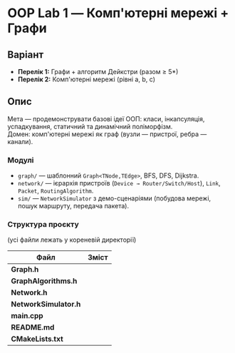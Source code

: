 # OOP Lab 1 — Комп'ютерні мережі + Графи

## Варіант
- **Перелік 1:** Графи + алгоритм Дейкстри (разом ≥ 5*)
- **Перелік 2:** Комп'ютерні мережі (рівні a, b, c)

## Опис
Мета — продемонструвати базові ідеї ООП: класи, інкапсуляція, успадкування, статичний та динамічний поліморфізм.  
Домен: комп'ютерні мережі як граф (вузли — пристрої, ребра — канали).

### Модулі
- `graph/` — шаблонний `Graph<TNode,TEdge>`, BFS, DFS, Dijkstra.
- `network/` — ієрархія пристроїв (`Device → Router/Switch/Host`), `Link`, `Packet`, `RoutingAlgorithm`.
- `sim/` — `NetworkSimulator` з демо-сценаріями (побудова мережі, пошук маршруту, передача пакета).

### Структура проєкту
(усі файли лежать у кореневій директорії)

| Файл | Зміст |
|------|-----|
| **Graph.h** | |
| **GraphAlgorithms.h** | |
| **Network.h** | |
| **NetworkSimulator.h** | |
| **main.cpp** | |
| **README.md** | |
| **CMakeLists.txt** | |
